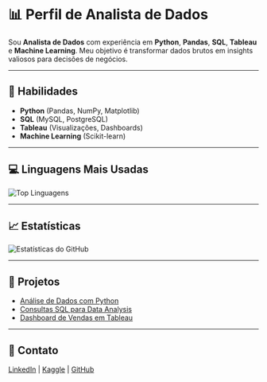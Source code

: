 # 📊 Perfil de Analista de Dados

Sou **Analista de Dados** com experiência em **Python**, **Pandas**, **SQL**, **Tableau** e **Machine Learning**. Meu objetivo é transformar dados brutos em insights valiosos para decisões de negócios.

---

## 🚀 Habilidades

- **Python** (Pandas, NumPy, Matplotlib)
- **SQL** (MySQL, PostgreSQL)
- **Tableau** (Visualizações, Dashboards)
- **Machine Learning** (Scikit-learn)

---

## 💻 Linguagens Mais Usadas

![Top Linguagens](https://github-readme-stats.vercel.app/api/top-langs/?username=seu-usuario&layout=compact&hide=html,css,java)

---

## 📈 Estatísticas

![Estatísticas do GitHub](https://github-readme-stats.vercel.app/api?username=seu-usuario&show_icons=true&theme=radical)

---

## 📂 Projetos

- [Análise de Dados com Python](https://github.com/seu-usuario/analise-de-dados-python)
- [Consultas SQL para Data Analysis](https://github.com/seu-usuario/sql-queries-analysis)
- [Dashboard de Vendas em Tableau](https://github.com/seu-usuario/dashboard-vendas-tableau)

---

## 🔗 Contato

[LinkedIn](https://www.linkedin.com/in/seu-nome) | [Kaggle](https://www.kaggle.com/seu-usuario) | [GitHub](https://github.com/seu-usuario)
